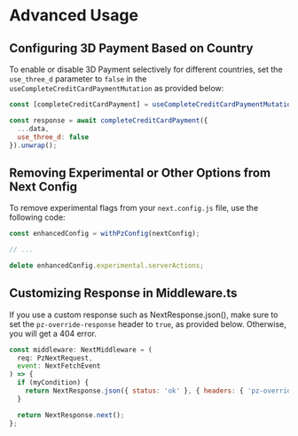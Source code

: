 # Advanced Usage

## Configuring 3D Payment Based on Country

To enable or disable 3D Payment selectively for different countries, set the `use_three_d` parameter to `false` in the `useCompleteCreditCardPaymentMutation` as provided below:

```js
const [completeCreditCardPayment] = useCompleteCreditCardPaymentMutation();

const response = await completeCreditCardPayment({
  ...data,
  use_three_d: false
}).unwrap();
```

## Removing Experimental or Other Options from Next Config

To remove experimental flags from your `next.config.js` file, use the following code:

```js
const enhancedConfig = withPzConfig(nextConfig);

// ...

delete enhancedConfig.experimental.serverActions;
```

## Customizing Response in Middleware.ts

If you use a custom response such as NextResponse.json(), make sure to set the `pz-override-response` header to `true`, as provided below. Otherwise, you will get a 404 error.

```js
const middleware: NextMiddleware = (
  req: PzNextRequest,
  event: NextFetchEvent
) => {
  if (myCondition) {
    return NextResponse.json({ status: 'ok' }, { headers: { 'pz-override-response': 'true' } });
  }

  return NextResponse.next();
};
```
